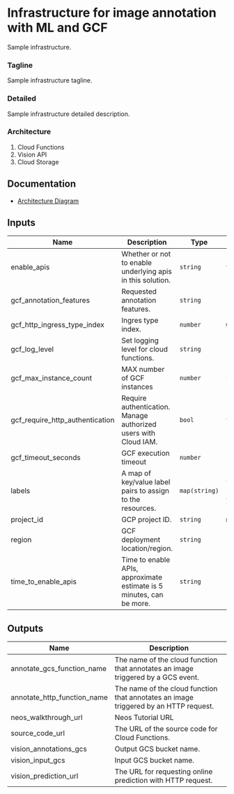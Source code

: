 # Infrastructure for image annotation with ML and GCF

Sample infrastructure.

### Tagline

Sample infrastructure tagline.

### Detailed

Sample infrastructure detailed description.

### Architecture

1. Cloud Functions
2. Vision API
3. Cloud Storage

## Documentation

- [Architecture Diagram](https://cloud.google.com/architecture/ai-ml/image-processing-cloud-functions#architecture)

<!-- BEGINNING OF PRE-COMMIT-TERRAFORM DOCS HOOK -->
## Inputs

| Name | Description | Type | Default | Required |
|------|-------------|------|---------|:--------:|
| enable\_apis | Whether or not to enable underlying apis in this solution. | `string` | `true` | no |
| gcf\_annotation\_features | Requested annotation features. | `string` | `"FACE_DETECTION,PRODUCT_SEARCH,SAFE_SEARCH_DETECTION"` | no |
| gcf\_http\_ingress\_type\_index | Ingres type index. | `number` | `0` | no |
| gcf\_log\_level | Set logging level for cloud functions. | `string` | `""` | no |
| gcf\_max\_instance\_count | MAX number of GCF instances | `number` | `10` | no |
| gcf\_require\_http\_authentication | Require authentication. Manage authorized users with Cloud IAM. | `bool` | `false` | no |
| gcf\_timeout\_seconds | GCF execution timeout | `number` | `120` | no |
| labels | A map of key/value label pairs to assign to the resources. | `map(string)` | <pre>{<br>  "app": "terraform-ml-image-annotation-gcf"<br>}</pre> | no |
| project\_id | GCP project ID. | `string` | n/a | yes |
| region | GCF deployment location/region. | `string` | `"us-west4"` | no |
| time\_to\_enable\_apis | Time to enable APIs, approximate estimate is 5 minutes, can be more. | `string` | `"30s"` | no |

## Outputs

| Name | Description |
|------|-------------|
| annotate\_gcs\_function\_name | The name of the cloud function that annotates an image triggered by a GCS event. |
| annotate\_http\_function\_name | The name of the cloud function that annotates an image triggered by an HTTP request. |
| neos\_walkthrough\_url | Neos Tutorial URL |
| source\_code\_url | The URL of the source code for Cloud Functions. |
| vision\_annotations\_gcs | Output GCS bucket name. |
| vision\_input\_gcs | Input GCS bucket name. |
| vision\_prediction\_url | The URL for requesting online prediction with HTTP request. |

<!-- END OF PRE-COMMIT-TERRAFORM DOCS HOOK -->
